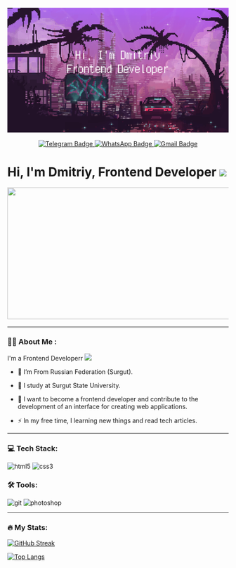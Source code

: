![alt text](https://github.com/DmitriyAvgustinovich/DmitriyAvgustinovich/blob/main/bg-for-github.png)

<div id="badges" align="center">
  <a href="https://t.me/dmitryavgn">
    <img src="https://img.shields.io/badge/Telegram-2CA5E0?style=for-the-badge&logo=telegram&logoColor=white" alt="Telegram Badge"/>
  </a>
    <a href="https://wa.me/79824130331">
    <img src="https://img.shields.io/badge/WhatsApp-25D366?style=for-the-badge&logo=whatsapp&logoColor=white" alt="WhatsApp Badge"/>
  </a>
  <a href="mailto:dmitryavgst@gmail.com">
    <img src="https://img.shields.io/badge/Gmail-D14836?style=for-the-badge&logo=gmail&logoColor=white" alt="Gmail Badge"/>
  </a>
</div>

<h1 align="left">
  Hi, I'm Dmitriy, Frontend Developer
  <img src="https://media.giphy.com/media/hvRJCLFzcasrR4ia7z/giphy.gif" width="30px"/>
</h1>

<div align="center">
  <img src="https://media.giphy.com/media/dWesBcTLavkZuG35MI/giphy.gif" width="600" height="300"/>
</div>

<hr>

### :man_technologist: About Me :

I'm a Frontend Developerr <img src="https://media.giphy.com/media/WUlplcMpOCEmTGBtBW/giphy.gif" width="30">

- :round_pushpin: I’m From Russian Federation (Surgut).

- :school: I study at Surgut State University.

- :telescope: I want to become a frontend developer and contribute to the development of an interface for creating web applications.

- :zap: In my free time, I learning new things and read tech articles.

<hr>

### :computer: Tech Stack:

<div>
<img alt="html5" src="https://camo.githubusercontent.com/b01b4e89c3944db941668d6baf68aab458a57bdacaf8cdfafb3f166ed1987e95/68747470733a2f2f696d672e736869656c64732e696f2f62616467652f68746d6c2d4533344632362e7376673f267374796c653d666f722d7468652d6261646765266c6f676f3d68746d6c35266c6f676f436f6c6f723d666666" data-canonical-src="https://img.shields.io/badge/html-E34F26.svg?&amp;style=for-the-badge&amp;logo=html5&amp;logoColor=fff" style="max-width: 100%;">
  
<img alt="css3" src="https://camo.githubusercontent.com/74e6ff495ccdbb5e42f7e5b030c0afbbbcbdbd17952c80d058ef30b8ac73f468/68747470733a2f2f696d672e736869656c64732e696f2f62616467652f6373732d3135373242362e7376673f267374796c653d666f722d7468652d6261646765266c6f676f3d63737333266c6f676f436f6c6f723d666666" data-canonical-src="https://img.shields.io/badge/css-1572B6.svg?&amp;style=for-the-badge&amp;logo=css3&amp;logoColor=fff" style="max-width: 100%;">
</div>

### :hammer_and_wrench: Tools:

<div>
<img alt="git" src="https://camo.githubusercontent.com/da8c0ced2086a91061c20c127d023fc8bd2d9352a2da4cf44658bde05dea0c8c/68747470733a2f2f696d672e736869656c64732e696f2f62616467652f6769742d4630353033332e7376673f267374796c653d666f722d7468652d6261646765266c6f676f3d676974266c6f676f436f6c6f723d666666" data-canonical-src="https://img.shields.io/badge/git-F05033.svg?&amp;style=for-the-badge&amp;logo=git&amp;logoColor=fff" style="max-width: 100%;">

<img alt="photoshop" src="https://camo.githubusercontent.com/a535468c6d449b5c89ff6a05c5934f23ac753d2401dd0f7a59ff82a2f4da449a/68747470733a2f2f696d672e736869656c64732e696f2f62616467652f70686f746f73686f702d3331413846462e7376673f267374796c653d666f722d7468652d6261646765266c6f676f3d61646f62652d70686f746f73686f70266c6f676f436f6c6f723d666666" data-canonical-src="https://img.shields.io/badge/photoshop-31A8FF.svg?&amp;style=for-the-badge&amp;logo=adobe-photoshop&amp;logoColor=fff" style="max-width: 100%;">
</div>

<hr>

### :fire: My Stats:

[![GitHub Streak](http://github-readme-streak-stats.herokuapp.com?user=DmitriyAvgustinovich&theme=dark&background=000000)](https://git.io/streak-stats)

[![Top Langs](https://github-readme-stats.vercel.app/api/top-langs/?username=DmitriyAvgustinovich&layout=compact&theme=vision-friendly-dark)](https://github.com/anuraghazra/github-readme-stats)
